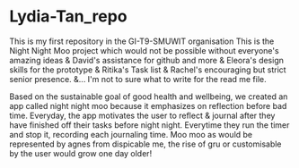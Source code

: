 # Lydia-Tan_repo
This is my first repository in the GI-T9-SMUWIT organisation
This is the Night Night Moo project which would not be possible without everyone's amazing ideas & David's assistance for github and more & Eleora's design skills for the prototype & Ritika's Task list & Rachel's encouraging but strict senior presence. &... I'm not to sure what to write for the read me file.

Based on the sustainable goal of good health and wellbeing, we created an app called night night moo because it emphasizes on reflection before bad time. Everyday, the app motivates the user to reflect & journal after they have finished off their tasks before night night. Everytime they run the timer and stop it, recording each journaling time. Moo moo as would be represented by agnes from dispicable me, the rise of gru or customisable by the user would grow one day older!
